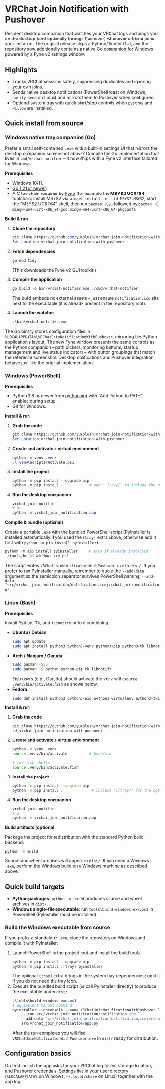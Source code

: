 # VRChat Join Notification with Pushover

Resident desktop companion that watches your VRChat logs and pings you on the desktop (and optionally through Pushover) whenever a friend joins your instance. The original release ships a Python/Tkinter GUI, and the repository now additionally contains a native Go companion for Windows powered by a Fyne v2 settings window.

## Highlights
- Tracks VRChat sessions safely, suppressing duplicates and ignoring your own joins.
- Sends native desktop notifications (PowerShell toast on Windows, `notify-send` on Linux) and mirrors them to Pushover when configured.
- Optional system tray with quick start/stop controls when `pystray` and `Pillow` are installed.

## Quick install from source

### Windows native tray companion (Go)

Prefer a small self-contained `.exe` with a built-in settings UI that mirrors the desktop companion screenshot above? Compile the Go implementation that lives in `cmd/vrchat-notifier` – it now ships with a Fyne v2 interface tailored for Windows.

**Prerequisites**

- Windows 10/11.
- [Go 1.21 or newer](https://go.dev/dl/).
- A C toolchain required by [Fyne](https://docs.fyne.io/started/) (for example the **MSYS2 UCRT64** toolchain: install MSYS2 via `winget install -e --id MSYS2.MSYS2`, start the "MSYS2 UCRT64" shell, then run `pacman -Syu` followed by `pacman -S mingw-w64-ucrt-x86_64-gcc mingw-w64-ucrt-x86_64-pkgconf`).

**Build & run**

1. **Clone the repository**
   ```powershell
   git clone https://github.com/yueplush/vrchat-join-notification-with-pushover.git
   Set-Location vrchat-join-notification-with-pushover
   ```
2. **Fetch dependencies**
   ```powershell
   go mod tidy
   ```
   (This downloads the Fyne v2 GUI toolkit.)

3. **Compile the application**
   ```powershell
   go build -o bin/vrchat-notifier.exe ./cmd/vrchat-notifier
   ```
   The build embeds no external assets – just ensure `notification.ico` sits next to the executable (it is already present in the repository root).
4. **Launch the watcher**
   ```powershell
   .\bin\vrchat-notifier.exe
   ```

The Go binary stores configuration files in `%LOCALAPPDATA%\VRChatJoinNotificationWithPushover`, mirroring the Python application's layout. The new Fyne window presents the same controls as the Python companion – path pickers, monitoring buttons, startup management and live status indicators – with button groupings that match the reference screenshot. Desktop notifications and Pushover integration behave just like the original implementation.

### Windows (PowerShell)

**Prerequisites**

- Python 3.8 or newer from [python.org](https://www.python.org/downloads/) with “Add Python to PATH” enabled during setup.
- Git for Windows.

**Install & run**

1. **Grab the code**
   ```powershell
   git clone https://github.com/yueplush/vrchat-join-notification-with-pushover.git
   Set-Location vrchat-join-notification-with-pushover
   ```
2. **Create and activate a virtual environment**
   ```powershell
   python -m venv .venv
   .\.venv\Scripts\Activate.ps1
   ```
3. **Install the project**
   ```powershell
   python -m pip install --upgrade pip
   python -m pip install .            # add '.[tray]' to include the optional system tray extras
   ```
4. **Run the desktop companion**
   ```powershell
   vrchat-join-notifier
   # or
   python -m vrchat_join_notification.app
   ```

**Compile & bundle (optional)**

Create a portable `.exe` with the bundled PowerShell script (PyInstaller is installed automatically if you used the `[tray]` extra above, otherwise add it first with `python -m pip install pyinstaller`).

```powershell
python -m pip install pyinstaller     # skip if already installed
./tools/build-windows-exe.ps1
```

The script writes `VRChatJoinNotificationWithPushover.exe` to `dist/`. If you prefer to run PyInstaller manually, remember to quote the `--add-data` argument so the semicolon separator survives PowerShell parsing: `--add-data "src/vrchat_join_notification/notification.ico;vrchat_join_notification"`.

### Linux (Bash)

**Prerequisites**

Install Python, Tk, and `libnotify` before continuing.

- **Ubuntu / Debian**
  ```bash
  sudo apt update
  sudo apt install python3 python3-venv python3-pip python3-tk libnotify-bin
  ```
- **Arch / Manjaro / Garuda**
  ```bash
  sudo pacman -Syu
  sudo pacman -S python python-pip tk libnotify
  ```
  Fish users (e.g., Garuda) should activate the venv with `source .venv/bin/activate.fish` as shown below.
- **Fedora**
  ```bash
  sudo dnf install python3 python3-pip python3-virtualenv python3-tkinter libnotify
  ```

**Install & run**

1. **Grab the code**
   ```bash
   git clone https://github.com/yueplush/vrchat-join-notification-with-pushover.git
   cd vrchat-join-notification-with-pushover
   ```
2. **Create and activate a virtual environment**
   ```bash
   python -m venv .venv
   source .venv/bin/activate          # bash/zsh
   ```
   ```bash
   # for fish shells
   source .venv/bin/activate.fish
   ```
3. **Install the project**
   ```bash
   python -m pip install --upgrade pip
   python -m pip install .             # include '.[tray]' for the optional tray icon support
   ```
4. **Run the desktop companion**
   ```bash
   vrchat-join-notifier
   # or
   python -m vrchat_join_notification.app
   ```

**Build artifacts (optional)**

Package the project for redistribution with the standard Python build backend:

```bash
python -m build
```

Source and wheel archives will appear in `dist/`. If you need a Windows `.exe`, perform the Windows build on a Windows machine as described above.

## Quick build targets
- **Python packages**: `python -m build` produces source and wheel archives in `dist/`.
- **Windows single-file executable**: run `tools\build-windows-exe.ps1` in PowerShell (PyInstaller must be installed).

### Build the Windows executable from source
If you prefer a standalone `.exe`, clone the repository on Windows and compile it with PyInstaller:

1. Launch PowerShell in the project root and install the build tools.
   ```powershell
   python -m pip install --upgrade pip
   python -m pip install .[tray] pyinstaller
   ```
   The optional `[tray]` extra brings in the system tray dependencies; omit it if you do not need the tray icon.
2. Execute the bundled build script (or call PyInstaller directly) to produce the executable under `dist/`.
   ```powershell
   .\tools\build-windows-exe.ps1
   # equivalent manual command
   pyinstaller --noconsole --name VRChatJoinNotificationWithPushover `
       --icon src/vrchat_join_notification/notification.ico `
       --add-data "src/vrchat_join_notification/notification.ico;vrchat_join_notification" `
       src/vrchat_join_notification/app.py
   ```
   After the run completes you will find `VRChatJoinNotificationWithPushover.exe` in `dist/` ready for distribution.

## Configuration basics
On first launch the app asks for your VRChat log folder, storage location, and Pushover credentials. Settings live in your user directory (`%LOCALAPPDATA%` on Windows, `~/.local/share` on Linux) together with the app log.
